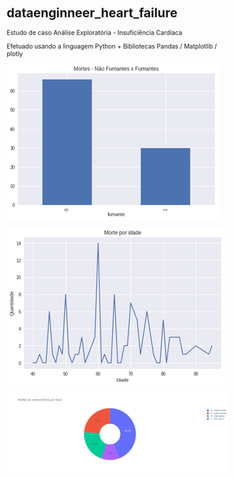 # dataenginneer_heart_failure
Estudo de caso Análise Exploratória - Insuficiência Cardíaca

Efetuado usando a linguagem Python + Bibliotecas Pandas / Matplotlib / plotly

![Screenshot 1](images/newplot3.png)

![Screenshot 2](images/newplot2.png)

![Screenshot 3](images/newplot.png)
